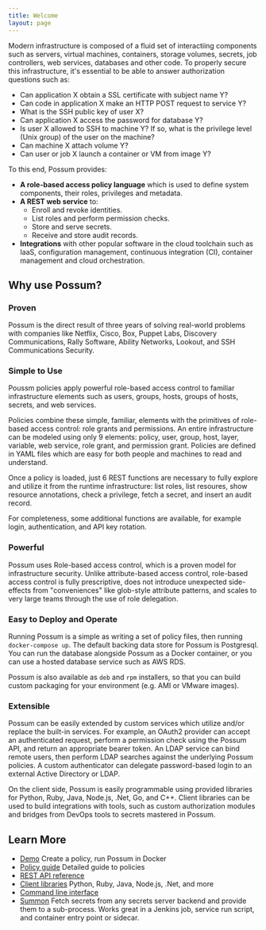 ```yaml
---
title: Welcome
layout: page
---
```


Modern infrastructure is composed of a fluid set of interactiing components such as servers, virtual machines, containers, storage volumes, secrets, job controllers, web services, databases and other code. To properly secure this infrastructure, it's essential to be able to answer authorization questions such as:

* Can application X obtain a SSL certificate with subject name Y?
* Can code in application X make an HTTP POST request to service Y?
* What is the SSH public key of user X?
* Can application X access the password for database Y?
* Is user X allowed to SSH to machine Y? If so, what is the privilege level (Unix group) of the user on the machine?
* Can machine X attach volume Y?
* Can user or job X launch a container or VM from image Y?

To this end, Possum provides:

* **A role-based access policy language** which is used to define system components, their roles, privileges and metadata.
* **A REST web service** to:
  * Enroll and revoke identities.
  * List roles and perform permission checks.
  * Store and serve secrets.
  * Receive and store audit records.
* **Integrations** with other popular software in the cloud toolchain such as IaaS, configuration management, continuous integration (CI), container management and cloud orchestration.

## Why use Possum?

### Proven

Possum is the direct result of three years of solving real-world problems with companies like Netflix, Cisco, Box, Puppet Labs, Discovery Communications, Rally Software, Ability Networks, Lookout, and SSH Communications Security. 

### Simple to Use

Poussm policies apply powerful role-based access control to familiar infrastructure elements such as users, groups, hosts, groups of hosts, secrets, and web services. 

Policies combine these simple, familiar, elements with the primitives of role-based access control: role grants and permissions. An entire infrastructure can be modeled using only 9 elements: policy, user, group, host, layer, variable, web service, role grant, and permission grant. Policies are defined in YAML files which are easy for both people and machines to read and understand.

Once a policy is loaded, just 6 REST functions are necessary to fully explore and utilize it from the runtime infrastructure: list roles, list resoures, show resource annotations, check a privilege, fetch a secret, and insert an audit record.

For completeness, some additional functions are available, for example login, authentication, and API key rotation.

### Powerful

Possum uses Role-based access control, which is a proven model for infrastructure security. Unlike attribute-based access control, role-based access control is fully prescriptive, does not introduce unexpected side-effects from "conveniences" like glob-style attribute patterns, and scales to very large teams through the use of role delegation. 

### Easy to Deploy and Operate

Running Possum is a simple as writing a set of policy files, then running `docker-compose up`. The default backing data store for Possum is Postgresql. You can run the database alongside Possum as a Docker container, or you can use a hosted database service such as AWS RDS.

Possum is also available as `deb` and `rpm` installers, so that you can build custom packaging for your environment (e.g. AMI or VMware images).

### Extensible

Possum can be easily extended by custom services which utilize and/or replace the built-in services. For example, an OAuth2 provider can accept an authenticated request, perform a permission check using the Possum API, and return an appropriate bearer token. An LDAP service can bind remote users, then perform LDAP searches against the underlying Possum policies. A custom authenticator can delegate password-based login to an external Active Directory or LDAP. 

On the client side, Possum is easily programmable using provided libraries for Python, Ruby, Java, Node.js, .Net, Go, and C++. Client libraries can be used to build integrations with tools, such as custom authorization modules and bridges from DevOps tools to secrets mastered in Possum.

## Learn More

* [Demo](demo.html) Create a policy, run Possum in Docker
* [Policy guide](https://developer.conjur.net/policy_guide) Detailed guide to policies
* [REST API reference](http://docs.conjur.apiary.io/) 
* [Client libraries](https://developer.conjur.net/clients) Python, Ruby, Java, Node.js, .Net, and more
* [Command line interface](https://developer.conjur.net/cli)
* [Summon](https://conjurinc.github.io/summon/) Fetch secrets from any secrets server backend and provide them to a sub-process. Works great in a Jenkins job, service run script, and container entry point or sidecar.

